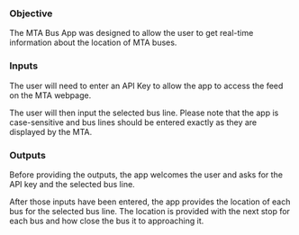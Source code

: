 ### Objective

The MTA Bus App was designed to allow the user to get real-time information about the location of MTA buses.

### Inputs

The user will need to enter an API Key to allow the app to access the feed on the MTA webpage.

The user will then input the selected bus line. Please note that the app is case-sensitive and bus lines should be entered
exactly as they are displayed by the MTA.

### Outputs

Before providing the outputs, the app welcomes the user and asks for the API key and the selected bus line.

After those inputs have been entered, the app provides the location of each bus for the selected bus line.
The location is provided with the next stop for each bus and how close the bus it to approaching it.
